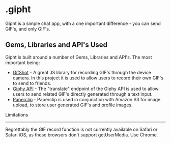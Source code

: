 .gipht
======

Gipht is a simple chat app, with a one important difference - you can send GIF's, and only GIF's.


Gems, Libraries and API's Used
------------------------------

Gipht is built around a number of Gems, Libraries and API's. The most important being:

* [GifShot](https://yahoo.github.io/gifshot/) - A great JS library for recording GIF's through the device camera. In this project it is used to allow users to record their own GIF's to send to friends.
* [Giphy API](https://github.com/Giphy/GiphyAPI) - The "translate" endpoint of the Giphy API is used to allow users to send related GIF's directly generated through a text input.
* [Paperclip](https://github.com/thoughtbot/paperclip) - Paperclip is used in conjunction with Amazon S3 for image upload, to store user generated GIF's and profile images.

Limitations
___________

Regrettably the GIF record function is not currently available on Safari or Safari iOS, as these browsers don't support getUserMedia. Use Chrome.
